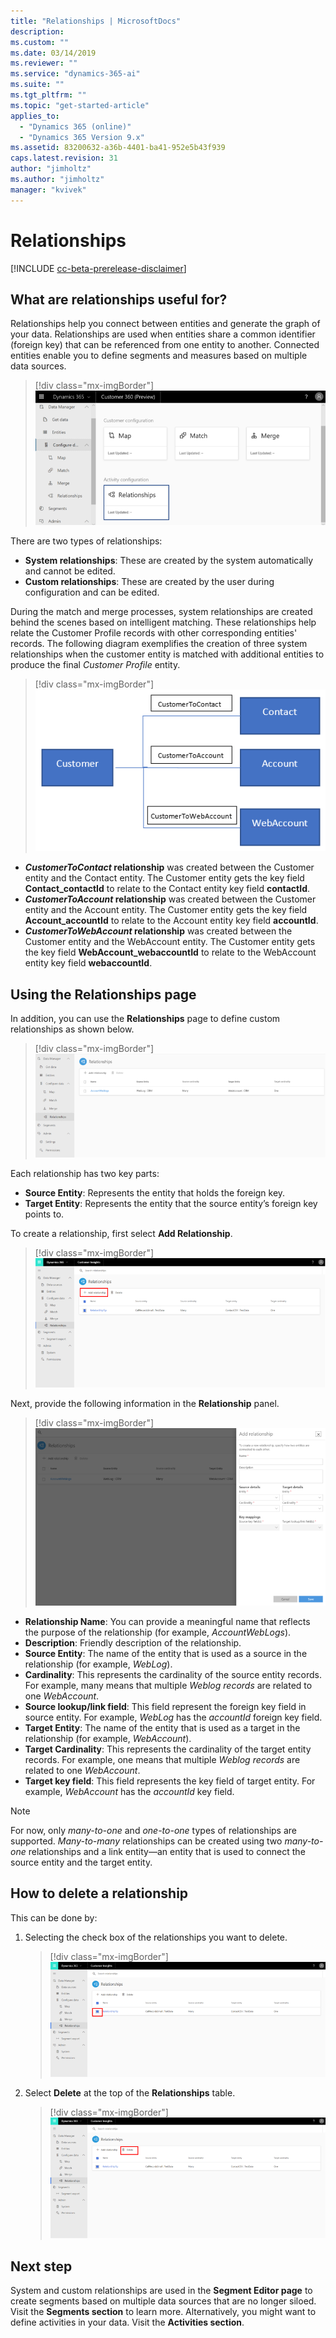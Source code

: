 ```yaml
---
title: "Relationships | MicrosoftDocs"
description: 
ms.custom: ""
ms.date: 03/14/2019
ms.reviewer: ""
ms.service: "dynamics-365-ai"
ms.suite: ""
ms.tgt_pltfrm: ""
ms.topic: "get-started-article"
applies_to: 
  - "Dynamics 365 (online)"
  - "Dynamics 365 Version 9.x"
ms.assetid: 83200632-a36b-4401-ba41-952e5b43f939
caps.latest.revision: 31
author: "jimholtz"
ms.author: "jimholtz"
manager: "kvivek"
---
```

# Relationships

[!INCLUDE [cc-beta-prerelease-disclaimer](../includes/cc-beta-prerelease-disclaimer.md)]

## What are relationships useful for?

Relationships help you connect between entities and generate the graph of your data. Relationships are used when entities share a common identifier (foreign key) that can be referenced from one entity to another. Connected entities enable you to define segments and measures based on multiple data sources.

> [!div class="mx-imgBorder"] 
> ![](media/configure-data-relationships-tile.png "Relationships tile")

There are two types of relationships:

- **System relationships**: These are created by the system automatically and cannot be edited.
- **Custom relationships**: These are created by the user during configuration and can be edited.

During the match and merge processes, system relationships are created behind the scenes based on intelligent matching. These relationships help relate the Customer Profile records with other corresponding entities' records. The following diagram exemplifies the creation of three system relationships when the customer entity is matched with additional entities to produce the final *Customer Profile* entity.

> [!div class="mx-imgBorder"] 
> ![](media/relationships-entities-merge.png "Relationship creation")

- ***CustomerToContact* relationship** was created between the Customer entity and the Contact entity. The Customer entity gets the key field **Contact_contactId** to relate to the Contact entity key field **contactId**.
- ***CustomerToAccount* relationship** was created between the Customer entity and the Account entity. The Customer entity gets the key field **Account_accountId** to relate to the Account entity key field **accountId**.
- ***CustomerToWebAccount* relationship** was created between the Customer entity and the WebAccount entity. The Customer entity gets the key field **WebAccount_webaccountId** to relate to the WebAccount entity key field **webaccountId**.

## Using the Relationships page

In addition, you can use the **Relationships** page to define custom relationships as shown below.

> [!div class="mx-imgBorder"] 
> ![](media/relationships-custom.png "Custom relationships")

Each relationship has two key parts:

- **Source Entity**: Represents the entity that holds the foreign key.
- **Target Entity**: Represents the entity that the source entity’s foreign key points to.

To create a relationship, first select **Add Relationship**.

> [!div class="mx-imgBorder"] 
> ![](media/add-relationships.png "Add relationships")

Next, provide the following information in the **Relationship** panel.

> [!div class="mx-imgBorder"] 
> ![](media/relationships-add.png "Add a relationship")

- **Relationship Name**: You can provide a meaningful name that reflects the purpose of the relationship (for example, *AccountWebLogs*).
- **Description**: Friendly description of the relationship.
- **Source Entity**: The name of the entity that is used as a source in the relationship (for example, *WebLog*).
- **Cardinality**: This represents the cardinality of the source entity records. For example, many means that multiple *Weblog records* are related to one *WebAccount*.
- **Source lookup/link field**: This field represent the foreign key field in source entity. For example, *WebLog* has the *accountId* foreign key field.
- **Target Entity**: The name of the entity that is used as a target in the relationship (for example, *WebAccount*).
- **Target Cardinality**: This represents the cardinality of the target entity records. For example, one means that multiple *Weblog records* are related to one *WebAccount*.
- **Target key field**: This field represents the key field of target entity. For example, *WebAccount* has the *accountId* key field.

> [!NOTE]
> For now, only *many-to-one* and *one-to-one* types of relationships are supported. *Many-to-many* relationships can be created using two *many-to-one* relationships and a link entity—an entity that is used to connect the source entity and the target entity.

## How to delete a relationship

This can be done by:

1. Selecting the check box of the relationships you want to delete.

   > [!div class="mx-imgBorder"] 
   > ![](media/select-relationship-to-delete.png "Select the relationship to delete")

2. Select **Delete** at the top of the **Relationships** table.

   > [!div class="mx-imgBorder"] 
   > ![](media/delete-relationship.png "Delete relationship")

## Next step
System and custom relationships are used in the **Segment Editor page** to create segments based on multiple data sources that are no longer siloed. Visit the **Segments section** to learn more. Alternatively, you might want to define activities in your data. Visit the **Activities section**.


